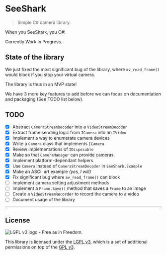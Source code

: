 # SeeShark

> Simple C# camera library.

When you SeeShark, you C#!

Currently Work In Progress.

## State of the library

We just fixed the most significant bug of the library, where `av_read_frame()` would block if you stop your virtual camera.

The library is thus in an MVP state!

We have 3 more key features to add before we can focus on documentation and packaging (See TODO list below).

## TODO

- [x] Abstract `CameraStreamDecoder` into a `VideoStreamDecoder`
- [x] Extract frame sending logic from `ICamera` into an `IVideo`
- [x] Implement a way to enumerate camera devices
- [x] Write a `Camera` class that implements `ICamera`
- [x] Review implementations of `IDisposable`
- [x] Make so that `CameraManager` can provide cameras
- [x] Implement platform-dependant helpers
- [x] Use `Camera` instead of `CameraStreamDecoder` in `SeeShark.Example`
- [x] Make an ASCII art example *(yes, I will)*
- [x] Fix significant bug where `av_read_frame()` can block
- [ ] Implement camera setting adjustment methods
- [ ] Implement a `Frame.Save()` method that saves a `Frame` to an image
- [ ] Create a `VideoStreamRecorder` to record the camera to a video
- [ ] Document usage of the library

***

## License

![LGPL v3 logo - Free as in Freedom.](https://www.gnu.org/graphics/lgplv3-with-text-154x68.png)

This library is licensed under the [LGPL v3](LICENSE.LESSER.md), which is a set of additional permissions on top of the [GPL v3](LICENSE.md).
